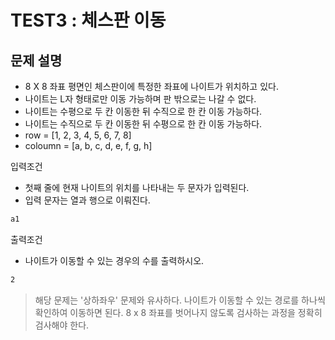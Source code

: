 # TEST3 : 체스판 이동

## 문제 설명

* 8 X 8 좌표 평면인 체스판이에 특정한 좌표에 나이트가 위치하고 있다.
* 나이트는 L자 형태로만 이동 가능하며 판 밖으로는 나갈 수 없다.
* 나이트는 수평으로 두 칸 이동한 뒤 수직으로 한 칸 이동 가능하다.
* 나이트는 수직으로 두 칸 이동한 뒤 수평으로 한 칸 이동 가능하다.
* row = [1, 2, 3, 4, 5, 6, 7, 8]
* coloumn = [a, b, c, d, e, f, g, h]

입력조건

* 첫째 줄에 현재 나이트의 위치를 나타내는 두 문자가 입력된다.
* 입력 문자는 열과 행으로 이뤄진다.

```txt
a1
```

출력조건

* 나이트가 이동할 수 있는 경우의 수를 출력하시오.

```txt
2
```

>해당 문제는 '상하좌우' 문제와 유사하다. 나이트가 이동할 수 있는 경로를 하나씩 확인하여 이동하면 된다. 8 x 8 좌표를 벗어나지 않도록 검사하는 과정을 정확히 검사해야 한다.
